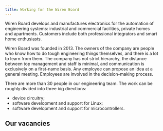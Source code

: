 ```yaml
---
title: Working for the Wiren Board
---
```


Wiren Board develops and manufactures electronics for the automation of engineering systems: industrial and commercial facilities, private homes and apartments. Customers include both professional integrators and smart home enthusiasts.

Wiren Board was founded in 2013. The owners of the company are people who know how to do tough engineering things themselves, and there is a lot to learn from them. The company has not strict hierarchy, the distance between top management and staff is minimal, and communication is exclusively on a first-name basis. Any employee can propose an idea at a general meeting. Employees are involved in the decision-making process.

There are more than 30 people in our engineering team. The work can be roughly divided into three big directions:
* device circuitry;
* software development and support for Linux;
* software development and support for microcontrollers.

## Our vacancies
